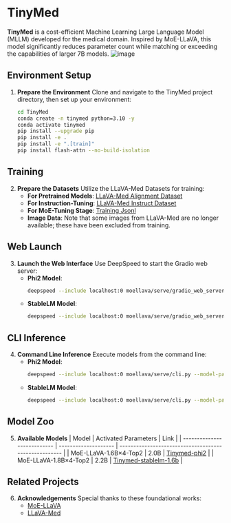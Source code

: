 # TinyMed

**TinyMed** is a cost-efficient Machine Learning Large Language Model (MLLM) developed for the medical domain. Inspired by MoE-LLaVA, this model significantly reduces parameter count while matching or exceeding the capabilities of larger 7B models.
![image](https://github.com/jiangsongtao/TinyMed/assets/43131870/fbe974db-7d2b-47db-ae93-a3a71f9979a5)


## Environment Setup

1. **Prepare the Environment**
   Clone and navigate to the TinyMed project directory, then set up your environment:
   ```bash
   cd TinyMed
   conda create -n tinymed python=3.10 -y
   conda activate tinymed
   pip install --upgrade pip
   pip install -e .
   pip install -e ".[train]"
   pip install flash-attn --no-build-isolation
## Training

2. **Prepare the Datasets**
   Utilize the LLaVA-Med Datasets for training:
   - **For Pretrained Models**: [LLaVA-Med Alignment Dataset](https://drive.google.com/file/d/1cV_Y30VbMI9R9KcuBd_EiK738kDwcxxA/view?usp=drive_link)
   - **For Instruction-Tuning**: [LLaVA-Med Instruct Dataset](https://drive.google.com/file/d/1Dzop-vqsSuieuXFOZHxbkHIfLR9lePa-/view?usp=drive_link)
   - **For MoE-Tuning Stage**: [Training Jsonl](https://drive.google.com/file/d/1Dzop-vqsSuieuXFOZHxbkHIfLR9lePa-/view?usp=drive_link)
   - **Image Data**: Note that some images from LLaVA-Med are no longer available; these have been excluded from training.

## Web Launch

3. **Launch the Web Interface**
   Use DeepSpeed to start the Gradio web server:
   - **Phi2 Model**:
     ```bash
     deepspeed --include localhost:0 moellava/serve/gradio_web_server.py --model-path "./Tinymed-phi2"
     ```
   - **StableLM Model**:
     ```bash
     deepspeed --include localhost:0 moellava/serve/gradio_web_server.py --model-path "./Tinymed-stablelm-1.6b"
     ```

## CLI Inference

4. **Command Line Inference**
   Execute models from the command line:
   - **Phi2 Model**:
     ```bash
     deepspeed --include localhost:0 moellava/serve/cli.py --model-path "./Tinymed-phi2" --image-file "image.jpg"
     ```
   - **StableLM Model**:
     ```bash
     deepspeed --include localhost:0 moellava/serve/cli.py --model-path "./Tinymed-stablelm-1.6b" --image-file "image.jpg"
     ```

## Model Zoo

5. **Available Models**
   | Model                       | Activated Parameters | Link                                                  |
   | --------------------------- | -------------------- | ----------------------------------------------------- |
   | MoE-LLaVA-1.6B×4-Top2       | 2.0B                 | [Tinymed-phi2](https://huggingface.co/JsST/TinyMed/tree/main/Tinymed-phi2)       |
   | MoE-LLaVA-1.8B×4-Top2       | 2.2B                 | [Tinymed-stablelm-1.6b](https://huggingface.co/JsST/TinyMed/tree/main/Tinymed-stablelm-1.6b) |

## Related Projects

6. **Acknowledgements**
   Special thanks to these foundational works:
   - [MoE-LLaVA](https://github.com/PKU-YuanGroup/MoE-LLaVA)
   - [LLaVA-Med](https://github.com/microsoft/LLaVA-Med)
